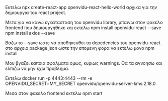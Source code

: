 Εκτελω
npx create-react-app openvidu-react-hello-world
αρχικα για την δημιουργια του react project.

Μετα για να κανω εγκατασταση του openvidu library, μπαινω στον φακελο
frontend που δημιουργηθηκε και εκτελω
npm install openvidu-react --save
npm install axios --save

Βαζω το --save ωστε να αποθηκευθει τα depedencies του openvidu-react στο αρχειο package.json ωστε την επομενη φορα να εκτελω μονο npm install

Μου βγαζει καποια σφαλματα ομως, κυριως warnings. Θα τα αγνοησω και ελπιζω να μην εχω προβλημα.

Εκτελω
docker run -p 4443:4443 --rm -e OPENVIDU_SECRET=MY_SECRET openvidu/openvidu-server-kms:2.18.0

Μεσα στον φακελο frontend εκτελω npm start
